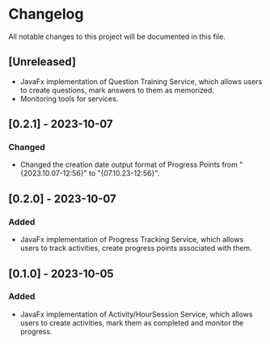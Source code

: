 # Changelog

All notable changes to this project will be documented in this file.

## [Unreleased]

- JavaFx implementation of Question Training Service, which allows users to create questions,
mark answers to them as memorized.
- Monitoring tools for services.


## [0.2.1] - 2023-10-07

### Changed

- Changed the creation date output format of Progress Points from "{2023.10.07-12:56}" to "{07.10.23-12:56}".


## [0.2.0] - 2023-10-07

### Added

- JavaFx implementation of Progress Tracking Service, which allows users to track activities,
create progress points associated with them.


## [0.1.0] - 2023-10-05

### Added

- JavaFx implementation of Activity/HourSession Service, which allows users to create activities,
mark them as completed and monitor the progress.